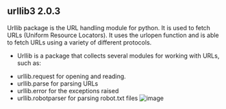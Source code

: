 ## urllib3 2.0.3
Urllib package is the URL handling module for python. It is used to fetch URLs (Uniform Resource Locators). It uses the urlopen function and is able to fetch URLs using a variety of different protocols.
 - Urllib is a package that collects several modules for working with URLs, such as:
 * urllib.request for opening and reading.
 * urllib.parse for parsing URLs
 * urllib.error for the exceptions raised
 * urllib.robotparser for parsing robot.txt files
![image](https://github.com/ThisIs-Developer/Python/assets/109382325/1072c86b-c87c-439f-b71d-6f5f877b97e4)
